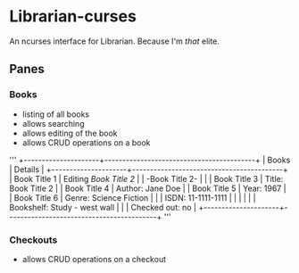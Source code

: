 # Librarian-curses #
An ncurses interface for Librarian. Because I'm _that_ elite.

## Panes ##
### Books  ###
* listing of all books
* allows searching
* allows editing of the book
* allows CRUD operations on a book

'''
+---------------------+------------------------------------------+
| Books               |  Details                                 |
+---------------------+------------------------------------------+
| Book Title 1        | Editing _Book Title 2_                   |
| -Book Title 2-      |                                          |
| Book Title 3        | Title: Book Title 2                      |
| Book Title 4        | Author: Jane Doe                         |
| Book Title 5        | Year: 1967                               |
| Book Title 6        | Genre: Science Fiction                   |
|                     | ISDN: 11-1111-1111                       |
|                     |                                          |
|                     | Bookshelf: Study - west wall             |
|                     | Checked out: no                          |
+---------------------+------------------------------------------+
'''



### Checkouts ###
* allows CRUD operations on a checkout
